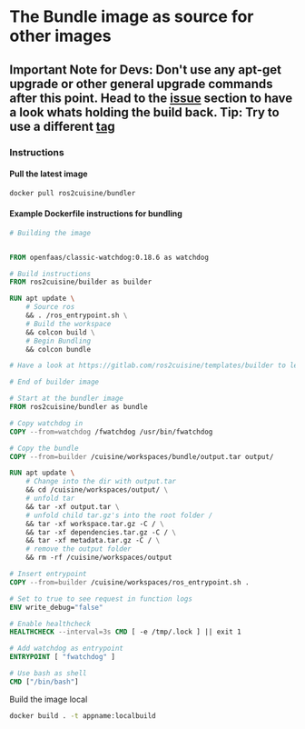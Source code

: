 # The Bundle image as source for other images

## Important Note for Devs: Don't use any apt-get upgrade or other general upgrade commands after this point. Head to the [issue](https://gitlab.com/ros2cuisine/templates/bundler/issues) section to have a look whats holding the build back. Tip: Try to use a different [tag](https://hub.docker.com/repository/docker/ros2cuisine/bundler/tags)

### Instructions

#### Pull the latest image

```bash
docker pull ros2cuisine/bundler
```

#### Example Dockerfile instructions for bundling

```Dockerfile
# Building the image


FROM openfaas/classic-watchdog:0.18.6 as watchdog

# Build instructions
FROM ros2cuisine/builder as builder

RUN apt update \
    # Source ros
    && . /ros_entrypoint.sh \
    # Build the workspace
    && colcon build \
    # Begin Bundling
    && colcon bundle

# Have a look at https://gitlab.com/ros2cuisine/templates/builder to learn moore about building instructions

# End of builder image

# Start at the bundler image
FROM ros2cuisine/bundler as bundle

# Copy watchdog in
COPY --from=watchdog /fwatchdog /usr/bin/fwatchdog

# Copy the bundle
COPY --from=builder /cuisine/workspaces/bundle/output.tar output/

RUN apt update \
    # Change into the dir with output.tar
    && cd /cuisine/workspaces/output/ \
    # unfold tar
    && tar -xf output.tar \
    # unfold child tar.gz's into the root folder /
    && tar -xf workspace.tar.gz -C / \
    && tar -xf dependencies.tar.gz -C / \
    && tar -xf metadata.tar.gz -C / \
    # remove the output folder
    && rm -rf /cuisine/workspaces/output

# Insert entrypoint
COPY --from=builder /cuisine/workspaces/ros_entrypoint.sh .

# Set to true to see request in function logs
ENV write_debug="false"

# Enable healthcheck
HEALTHCHECK --interval=3s CMD [ -e /tmp/.lock ] || exit 1

# Add watchdog as entrypoint
ENTRYPOINT [ "fwatchdog" ]

# Use bash as shell
CMD ["/bin/bash"]
```

Build the image local

```bash
docker build . -t appname:localbuild
```
